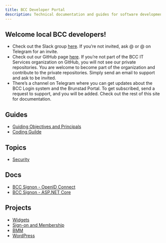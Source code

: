 ```yaml
---
title: BCC Developer Portal
description: Technical documentation and guides for software development in BCC
---
```


## Welcome local BCC developers!
* Check out the Slack group [here](https://bccdev.slack.com/). If you’re not invited, ask @ or @ on Telegram for an invite.
* Check out our GitHub page [here](https://github.com/bcc-code). If you’re not part of the BCC IT Services organization on GitHub, you will not see our private repositories. You are welcome to become part of the organization and contribute to the private repositories. Simply send an email to support and ask to be invited.
* There’s a channel on Telegram where you can get updates about the BCC Login system and the Brunstad Portal. To get subscribed, send a request to support, and you will be added.
Check out the rest of this site for documentation.

## Guides
* [Guiding Objectives and Principals](guides/objectives-and-principals.md) 
* [Coding Guilde](guides/coding-guide.md)

## Topics
* [Security](/security)

## Docs
* [BCC Signon - OpenID Connect](/docs/BCC%20Signon/OpenID%20Connect)
* [BCC Signon - ASP.NET Core](/docs/BCC%20Signon/ASP.NET%20Core)

## Projects
* [Widgets](/bcc-widgets)
* [Sign-on and Membership](/bcc-membership-docs)
* [BMM]()
* [WordPress](/bcc-wp)
